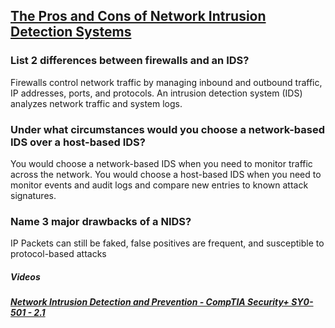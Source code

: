 ## [The Pros and Cons of Network Intrusion Detection Systems]()

### List 2 differences between firewalls and an IDS?
Firewalls control network traffic by managing inbound and outbound traffic, IP addresses, ports, and protocols. An intrusion detection system (IDS) analyzes network traffic and system logs.
### Under what circumstances would you choose a network-based IDS over a host-based IDS?
You would choose a network-based IDS when you need to monitor traffic across the network. You would choose a host-based IDS when you need to monitor events and audit logs and compare new entries to known attack signatures.
### Name 3 major drawbacks of a NIDS?
IP Packets can still be faked, false positives are frequent, and susceptible to protocol-based attacks
##### ***Videos***
##### ***[Network Intrusion Detection and Prevention - CompTIA Security+ SY0-501 - 2.1](https://www.youtube.com/watch?v=hEgWPWIuq_s&ab_channel=ProfessorMesser)***
